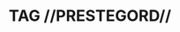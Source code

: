 ---
pid: PT282
title: TAG //PRESTEGORD//
location_transcription: PRESTEGORD
zipcode: 
outside_phl: 
neighborhood: 
age: 
age_range: 
instagram: 
image_file_name: PT_282.jpg
proposal_transcription: 
topic: Unknown
topic_summary: '0'
type: Graffiti
keywords_other: 
credit: 
image_labels: 
twitter: 
facebook: 
permalink: "/monuments/pt282/"
layout: item-page
---